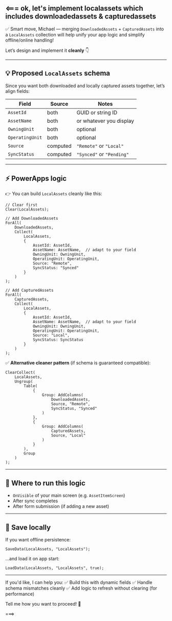 


<===
ok, let's implement localassets which includes downloadedassets & capturedassets
---
✅ Smart move, Michael — merging `DownloadedAssets` + `CapturedAssets` into a `LocalAssets` collection will help unify your app logic and simplify offline/online handling!

Let’s design and implement it **cleanly** 👇

---

## 💡 **Proposed `LocalAssets` schema**

Since you want both downloaded and locally captured assets together, let’s align fields:

| Field           | Source   | Notes                     |
| --------------- | -------- | ------------------------- |
| `AssetId`       | both     | GUID or string ID         |
| `AssetName`     | both     | or whatever you display   |
| `OwningUnit`    | both     | optional                  |
| `OperatingUnit` | both     | optional                  |
| `Source`        | computed | `"Remote"` or `"Local"`   |
| `SyncStatus`    | computed | `"Synced"` or `"Pending"` |

---

## ⚡ **PowerApps logic**

👉 You can build `LocalAssets` cleanly like this:

```powerapps
// Clear first
Clear(LocalAssets);

// Add DownloadedAssets
ForAll(
    DownloadedAssets,
    Collect(
        LocalAssets,
        {
            AssetId: AssetId,
            AssetName: AssetName,  // adapt to your field
            OwningUnit: OwningUnit,
            OperatingUnit: OperatingUnit,
            Source: "Remote",
            SyncStatus: "Synced"
        }
    )
);

// Add CapturedAssets
ForAll(
    CapturedAssets,
    Collect(
        LocalAssets,
        {
            AssetId: AssetId,
            AssetName: AssetName,  // adapt to your field
            OwningUnit: OwningUnit,
            OperatingUnit: OperatingUnit,
            Source: "Local",
            SyncStatus: SyncStatus
        }
    )
);
```

✅ **Alternative cleaner pattern** (if schema is guaranteed compatible):

```powerapps
ClearCollect(
    LocalAssets,
    Ungroup(
        Table(
            {
                Group: AddColumns(
                    DownloadedAssets,
                    Source, "Remote",
                    SyncStatus, "Synced"
                )
            },
            {
                Group: AddColumns(
                    CapturedAssets,
                    Source, "Local"
                )
            }
        ),
        Group
    )
);
```

---

## 📝 **Where to run this logic**

* `OnVisible` of your main screen (e.g. `AssetItemScreen`)
* After sync completes
* After form submission (if adding a new asset)

---

## 🌟 **Save locally**

If you want offline persistence:

```powerapps
SaveData(LocalAssets, "LocalAssets");
```

…and load it on app start:

```powerapps
LoadData(LocalAssets, "LocalAssets", true);
```

---

If you'd like, I can help you:
✅ Build this with dynamic fields
✅ Handle schema mismatches cleanly
✅ Add logic to refresh without clearing (for performance)

Tell me how you want to proceed! 🚀

===>
